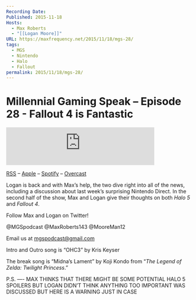 ```yaml
---
Recording Date: 
Published: 2015-11-18
Hosts:
  - Max Roberts
  - "[[Logan Moore]]"
URL: https://maxfrequency.net/2015/11/18/mgs-28/
tags:
  - MGS
  - Nintendo
  - Halo
  - Fallout
permalink: 2015/11/18/mgs-28/
---
```

# Millennial Gaming Speak – Episode 28 - Fallout 4 is Fantastic

<iframe src="https://podcasters.spotify.com/pod/show/millennialgamingspeak/embed/episodes/Episode-28-Fallout-4-is-Fantastic-e1adhu6/a-a6ts48j" height="102px" width="400px" frameborder="0" scrolling="no"></iframe>

[RSS](https://anchor.fm/s/74aa3858/podcast/rss) – [Apple](https://podcasts.apple.com/us/podcast/episode-3-gdc-wrap-up/id1000915981?i=1000542222515) – [Spotify](https://open.spotify.com/episode/7wePXT4Bt22LWifVLx3n8y) – [Overcast](https://overcast.fm/+EtIgeWxEU)

Logan is back and with Max’s help, the two dive right into all of the news, including a discussion about last week’s surprising Nintendo Direct. In the second half of the show, Max and Logan give their thoughts on both *Halo 5* and *Fallout 4*.

Follow Max and Logan on Twitter!

@MGSpodcast
@MaxRoberts143
@MooreMan12

Email us at mgspodcast@gmail.com

Intro and Outro song is “OHC3” by Kris Keyser

The break song is “Midna’s Lament” by Koji Kondo from “*The Legend of Zelda: Twilight Princess*.”

P.S. —- MAX THINKS THAT THERE MIGHT BE SOME POTENTIAL HALO 5 SPOILERS BUT LOGAN DIDN’T THINK ANYTHING TOO IMPORTANT WAS DISCUSSED BUT HERE IS A WARNING JUST IN CASE